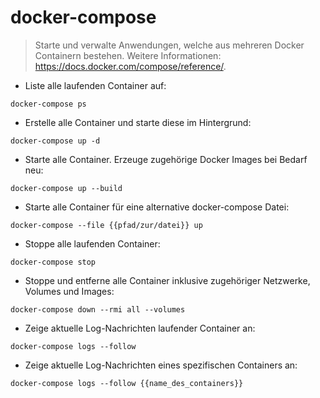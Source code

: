 # docker-compose

> Starte und verwalte Anwendungen, welche aus mehreren Docker Containern bestehen.
> Weitere Informationen: <https://docs.docker.com/compose/reference/>.

- Liste alle laufenden Container auf:

`docker-compose ps`

- Erstelle alle Container und starte diese im Hintergrund:

`docker-compose up -d`

- Starte alle Container. Erzeuge zugehörige Docker Images bei Bedarf neu:

`docker-compose up --build`

- Starte alle Container für eine alternative docker-compose Datei:

`docker-compose --file {{pfad/zur/datei}} up`

- Stoppe alle laufenden Container:

`docker-compose stop`

- Stoppe und entferne alle Container inklusive zugehöriger Netzwerke, Volumes und Images:

`docker-compose down --rmi all --volumes`

- Zeige aktuelle Log-Nachrichten laufender Container an:

`docker-compose logs --follow`

- Zeige aktuelle Log-Nachrichten eines spezifischen Containers an:

`docker-compose logs --follow {{name_des_containers}}`
